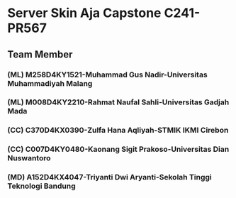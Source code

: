 # Server Skin Aja Capstone C241-PR567
## Team Member
### (ML) M258D4KY1521-Muhammad Gus Nadir-Universitas Muhammadiyah Malang
### (ML) M008D4KY2210-Rahmat Naufal Sahli-Universitas Gadjah Mada
### (CC) C370D4KX0390-Zulfa Hana Aqliyah-STMIK IKMI Cirebon 
### (CC) C007D4KY0480-Kaonang Sigit Prakoso-Universitas Dian Nuswantoro
### (MD) A152D4KX4047-Triyanti Dwi Aryanti-Sekolah Tinggi Teknologi Bandung
